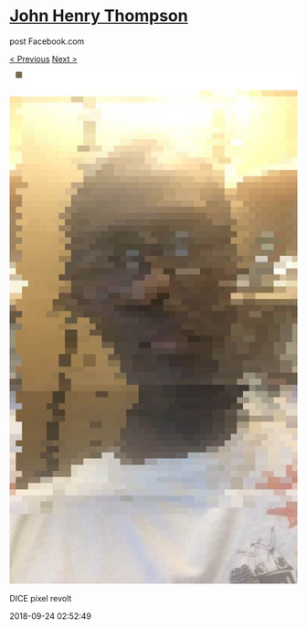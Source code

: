 # [John Henry Thompson](../README.md)
post Facebook.com

[< Previous](2018-09-24-1.md) [Next >](2018-09-24-3.md)

[![](../media/2018-09-24/Timeline-Photos-DICE-pixel-revolt.jpg)](../README.md)

DICE pixel revolt

2018-09-24 02:52:49